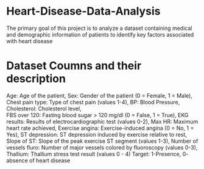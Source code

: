 # Heart-Disease-Data-Analysis
The primary goal of this project is to analyze a dataset containing medical and demographic information
of patients to identify key factors associated with heart disease

# Dataset Coumns and their description
 Age: Age of the patient, 
 Sex: Gender of the patient (0 = Female, 1 = Male), 
 Chest pain type: Type of chest pain (values 1-4), 
 BP: Blood Pressure, 
 Cholesterol: Cholesterol level,  
 FBS over 120: Fasting blood sugar > 120 mg/dl (0 = False, 1 = True), 
 EKG results: Results of electrocardiographic test (values 0-2), 
 Max HR: Maximum heart rate achieved, 
 Exercise angina: Exercise-induced angina (0 = No, 1 = Yes), 
 ST depression: ST depression induced by exercise relative to rest, 
 Slope of ST: Slope of the peak exercise ST segment (values 1-3), 
 Number of vessels fluro: Number of major vessels colored by fluoroscopy (values 0-3), 
 Thallium: Thallium stress test result (values 0 - 4)
 Target: 1-Presence, 0- absence of heart disease 

 
